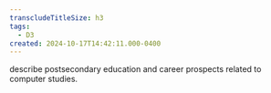 ```yaml
---
transcludeTitleSize: h3
tags:
  - D3
created: 2024-10-17T14:42:11.000-0400
---
```

describe postsecondary education and career prospects related to computer studies.